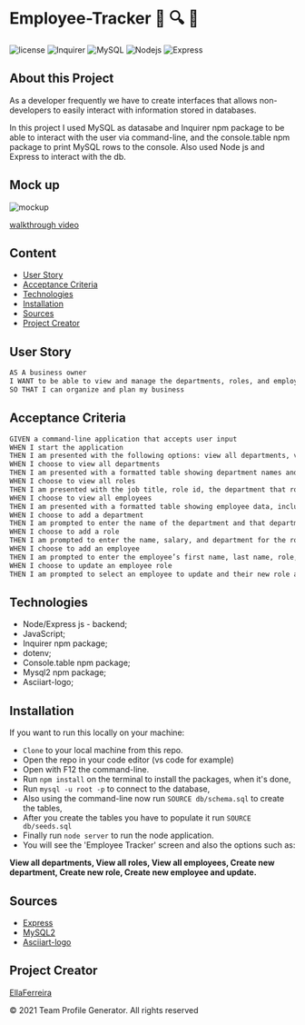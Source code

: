 # Employee-Tracker 👣 🔍 👀

![license](https://img.shields.io/github/license/EllaFerreira/Note-Taker)
![Inquirer](https://img.shields.io/badge/Package-Inquirer-red.svg)
![MySQL](https://img.shields.io/badge/AppWith-MySQL-purple.svg)
![Nodejs](https://img.shields.io/badge/AppWith-NodeJS-blue.svg)
![Express](https://img.shields.io/badge/AppWith-ExpressJS-yellow.svg)

## About this Project

As a developer frequently we have to create interfaces that allows non-developers to easily interact with information stored in databases.

In this project I used MySQL as datasabe and Inquirer npm package to be able to interact with the user via command-line, and the console.table npm package to print MySQL rows to the console.
Also used Node js and Express to interact with the db.

## Mock up

![mockup](https://media.giphy.com/media/CP98NRnWNOxbCjS2oc/giphy.gif)

[walkthrough video](https://drive.google.com/file/d/1iBX5ONexHcq2trFfi10x8rKnJr8qwIFI/view?usp=sharing)

## Content

- [User Story](#user-story)
- [Acceptance Criteria](#acceptance-criteria)
- [Technologies](#technologies)
- [Installation](#installation)
- [Sources](#sources)
- [Project Creator](#project-creator)

## User Story

```md
AS A business owner
I WANT to be able to view and manage the departments, roles, and employees in my company
SO THAT I can organize and plan my business
```

## Acceptance Criteria

```md
GIVEN a command-line application that accepts user input
WHEN I start the application
THEN I am presented with the following options: view all departments, view all roles, view all employees, add a department, add a role, add an employee, and update an employee role
WHEN I choose to view all departments
THEN I am presented with a formatted table showing department names and department ids
WHEN I choose to view all roles
THEN I am presented with the job title, role id, the department that role belongs to, and the salary for that role
WHEN I choose to view all employees
THEN I am presented with a formatted table showing employee data, including employee ids, first names, last names, job titles, departments, salaries, and managers that the employees report to
WHEN I choose to add a department
THEN I am prompted to enter the name of the department and that department is added to the database
WHEN I choose to add a role
THEN I am prompted to enter the name, salary, and department for the role and that role is added to the database
WHEN I choose to add an employee
THEN I am prompted to enter the employee’s first name, last name, role, and manager, and that employee is added to the database
WHEN I choose to update an employee role
THEN I am prompted to select an employee to update and their new role and this information is updated in the database
```

## Technologies

- Node/Express js - backend;
- JavaScript;
- Inquirer npm package;
- dotenv;
- Console.table npm package;
- Mysql2 npm package;
- Asciiart-logo;

## Installation

If you want to run this locally on your machine:

- `Clone` to your local machine from this repo.
- Open the repo in your code editor (vs code for example)
- Open with F12 the command-line.
- Run `npm install` on the terminal to install the packages, when it's done,
- Run `mysql -u root -p` to connect to the database,
- Also using the command-line now run `SOURCE db/schema.sql` to create the tables,
- After you create the tables you have to populate it run `SOURCE db/seeds.sql`
- Finally run `node server` to run the node application.
- You will see the 'Employee Tracker' screen and also the options such as:

**View all departments, View all roles, View all employees, Create new department, Create new role, Create new employee and update.**

## Sources

- [Express](https://expressjs.com/en/starter/hello-world.html)
- [MySQL2](https://www.npmjs.com/package/mysql2)
- [Asciiart-logo](https://www.npmjs.com/package/asciiart-logo)

## Project Creator

[EllaFerreira](https://github.com/EllaFerreira)

© 2021 Team Profile Generator. All rights reserved
